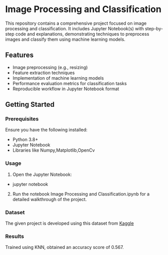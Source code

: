 # Image Processing and Classification

This repository contains a comprehensive project focused on image processing and classification. It includes Jupyter Notebook(s) with step-by-step code and explanations, demonstrating techniques to preprocess images and classify them using machine learning  models.

## Features
- Image preprocessing (e.g., resizing)
- Feature extraction techniques
- Implementation of machine learning models
- Performance evaluation metrics for classification tasks
- Reproducible workflow in Jupyter Notebook format

## Getting Started

### Prerequisites
Ensure you have the following installed:
- Python 3.8+
- Jupyter Notebook
- Libraries like Numpy,Matplotlib,OpenCv

### Usage
1. Open the Jupyter Notebook:
 - jupyter notebook
2. Run the notebook Image Processing and Classification.ipynb for a detailed walkthrough of the project.

### Dataset
The given project is developed using this dataset from [Kaggle](https://www.kaggle.com/datasets/anthonytherrien/image-classification-64-classes-animal)

### Results
Trained using KNN, obtained an accuracy score of 0.567.


